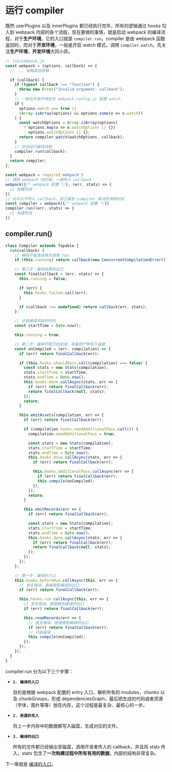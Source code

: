 # 运行 compiler

既然 userPlugins 以及 innerPlugins 都已经执行完毕，所有的逻辑通过 hooks 勾入到 webpack 内部的各个流程，现在要做的事情，就是启动 webpack 的编译流程，对于**生产环境**，它的入口就是 `compiler.run`，compiler 是由 webpack 函数返回的，而对于**开发环境**，一般是开启 watch 模式，调用 `compiler.watch`。先关注**生产环境**，**开发环境**大同小异。

```js
// lib/webpack.js
const webpack = (options, callback) => {
  // ... 省略其他逻辑

  if (callback) {
    if (typeof callback !== "function") {
      throw new Error("Invalid argument: callback");
    }
    // 一般在开发环境会在 webpack.config.js 配置 watch
    if (
      options.watch === true ||
      (Array.isArray(options) && options.some(o => o.watch))
    ) {
      const watchOptions = Array.isArray(options)
        ? options.map(o => o.watchOptions || {})
        : options.watchOptions || {};
      return compiler.watch(watchOptions, callback);
    }
    // 自动运行编译流程
    compiler.run(callback);
  }
  return compiler;
};

const webpack = require('webpack')
// 调用 webpack 的时候，一般传入 callback
webpack({/* webpack 配置 */}, (err, stats) => {
  // 构建完成
})
// 也可以不传入 callback，自己拿到 compiler 再决定调用时机
const compiler = webpack({/* webpack 配置 */})
compiler.run((err, stats) => {
  // 构建完成
})
```

## compiler.run()

```js
class Compiler extends Tapable {
  run(callback) {
    // 确保不能连续两次调用 run
    if (this.running) return callback(new ConcurrentCompilationError());

    // 第三步：编译结束的出口
    const finalCallback = (err, stats) => {
      this.running = false;

      if (err) {
        this.hooks.failed.call(err);
      }

      if (callback !== undefined) return callback(err, stats);
    };

    // 记录编译开始的时间
    const startTime = Date.now();

    this.running = true;

    // 第二步：编译可能已经完成，准备把产物写入磁盘
    const onCompiled = (err, compilation) => {
      if (err) return finalCallback(err);

      if (this.hooks.shouldEmit.call(compilation) === false) {
        const stats = new Stats(compilation);
        stats.startTime = startTime;
        stats.endTime = Date.now();
        this.hooks.done.callAsync(stats, err => {
          if (err) return finalCallback(err);
          return finalCallback(null, stats);
        });
        return;
      }

      this.emitAssets(compilation, err => {
        if (err) return finalCallback(err);

        if (compilation.hooks.needAdditionalPass.call()) {
          compilation.needAdditionalPass = true;

          const stats = new Stats(compilation);
          stats.startTime = startTime;
          stats.endTime = Date.now();
          this.hooks.done.callAsync(stats, err => {
            if (err) return finalCallback(err);

            this.hooks.additionalPass.callAsync(err => {
              if (err) return finalCallback(err);
              this.compile(onCompiled);
            });
          });
          return;
        }

        this.emitRecords(err => {
          if (err) return finalCallback(err);

          const stats = new Stats(compilation);
          stats.startTime = startTime;
          stats.endTime = Date.now();
          this.hooks.done.callAsync(stats, err => {
            if (err) return finalCallback(err);
            return finalCallback(null, stats);
          });
        });
      });
    };

    // 第一步：编译的入口
    this.hooks.beforeRun.callAsync(this, err => {
      // 发生错误，直接跳到编译的出口
      if (err) return finalCallback(err);

      this.hooks.run.callAsync(this, err => {
        // 发生错误，直接跳到编译的出口
        if (err) return finalCallback(err);

        this.readRecords(err => {
          // 发生错误，直接跳到编译的出口
          if (err) return finalCallback(err);
          // 开始编译
          this.compile(onCompiled);
        });
      });
    });
  }
}
```

compiler.run 分为以下三个步骤：

- **`1. 编译的入口`**

  目的是根据 webpack 配置的 entry 入口，解析所有的 modules，chunks 以及 chunkGroups，形成 dependenciesGraph，最后把生成的代码或者资源（字体，图片等等）放在内存，这个过程是最复杂、最核心的一步。

- **`2. 资源的写入`**

  将上一步内存中的数据都写入磁盘，生成对应的文件。

- **`3. 编译的出口`**

  所有的文件都已经输出至磁盘，调用开发者传入的 callback，并且将 stats 传入，stats 包含了**一次构建过程中所有有用的数据**，内部的结构非常复杂。

下一章就是 [编译的入口](./before-compile.md)。
